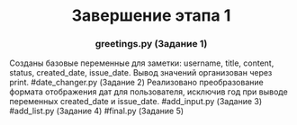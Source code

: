 
<h1 align="center">Завершение этапа 1</h1>
<h3 align="center">greetings.py (Задание 1)</h3>

Созданы базовые переменные для заметки: username, title, content, status, created_date, issue_date.
Вывод значений организован через print.
#date_changer.py (Задание 2)
Реализовано преобразование формата отображения дат для пользователя, исключив год при выводе переменных created_date и issue_date.
#add_input.py (Задание 3)
#add_list.py (Задание 4)
#final.py (Задание 5)
